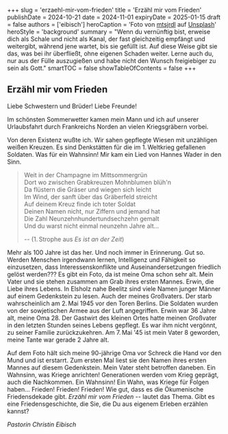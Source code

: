 +++
slug = 'erzaehl-mir-vom-frieden'
title = 'Erzähl mir vom Frieden'
publishDate = 2024-10-21 
date = 2024-11-01
expiryDate = 2025-01-15
draft = false
authors = ['eibisch']
heroCaption = 'Foto von [mtsjrdl](https://unsplash.com/de/@mtsjrdl?utm_content=creditCopyText) auf [Unsplash](https://unsplash.com/de/fotos/weisser-holzzaun-auf-grunem-grasfeld-tagsuber-Gu3T3GwfwMo?utm_content=creditCopyText)'
heroStyle = 'background'
summary = "Wenn du vernünftig bist, erweise dich als Schale und nicht als Kanal, der fast gleichzeitig empfängt und weitergibt, während jene wartet, bis sie gefüllt ist. Auf diese Weise gibt sie das, was bei ihr überfließt, ohne eigenen Schaden weiter. Lerne auch du, nur aus der Fülle auszugießen und habe nicht den Wunsch freigiebiger zu sein als Gott."
smartTOC = false
showTableOfContents = false
+++

## Erzähl mir vom Frieden

Liebe Schwestern und Brüder! Liebe Freunde!

Im schönsten Sommerwetter kamen mein Mann und ich auf unserer
Urlaubsfahrt durch Frankreichs Norden an vielen Kriegsgräbern vorbei.

Von deren Existenz wußte ich. Wir sahen gepflegte Wiesen mit unzähligen weißen Kreuzen. 
Es sind Denkstätten für die im 1.&#8239;Weltkrieg gefallenen Soldaten. 
Was für ein Wahnsinn! Mir kam ein Lied von Hannes Wader in den Sinn.

> Weit in der Champagne im Mittsommergrün  
Dort wo zwischen Grabkreuzen Mohnblumen blüh'n  
Da flüstern die Gräser und wiegen sich leicht  
Im Wind, der sanft über das Gräberfeld streicht  
Auf deinem Kreuz finde ich toter Soldat  
Deinen Namen nicht, nur Ziffern und jemand hat  
Die Zahl Neunzehnhundertundsechzehn gemalt  
Und du warst nicht einmal neunzehn Jahre alt...
>
> -- (1.&#8239;Strophe aus _Es ist an der Zeit_)

Mehr als 100 Jahre ist das her. Und noch immer in Erinnerung. Gut so.
Werden Menschen irgendwann lernen, Intelligenz und Fähigkeit so
einzusetzen, dass Interessenskonflikte und Auseinandersetzungen friedlich gelöst werden???
Es gibt ein Foto, da ist meine Oma schon sehr alt. Mein Vater und sie stehen zusammen am Grab ihres ersten
Mannes. Erwin, die Liebe ihres Lebens. In Elsholz nahe Beelitz sind viele Namen junger Männer auf einem
Gedenkstein zu lesen. Auch der meines Großvaters. Der starb wahrscheinlich am 2.&#8239;Mai 1945 vor den Toren
Berlins. Die Soldaten wurden von der sowjetischen Armee aus der Luft angegriffen. Erwin war 36 Jahre alt,
meine Oma 28. Der Gastwirt des kleinen Ortes hatte meinen Großvater in den letzten Stunden seines Lebens
gepflegt. Es war ihm nicht vergönnt, zu seiner Familie zurückzukehren. Am 7.&#8239;Mai '45 ist mein Vater 8 geworden,
meine Tante war gerade 2 Jahre alt.

Auf dem Foto hält sich meine 90-jährige Oma vor Schreck die Hand vor den Mund und ist erstarrt. Zum ersten
Mal liest sie den Namen ihres ersten Mannes auf diesem Gedenkstein. Mein Vater steht betroffen daneben.
Ein Wahnsinn, was Kriege anrichten! Generationen werden vom Krieg geprägt, auch die Nachkommen. Ein
Wahnsinn! Ein Wahn, was Kriege für Folgen haben... Frieden! Frieden! Frieden!
Wie gut, dass es die Ökumenische Friedensdekade gibt. _Erzähl mir vom Frieden_ -- lautet das Thema. Gibt es eine
Friedensgeschichte, die Sie, die Du aus eigenem Erleben erzählen kannst?

_Pastorin Christin Eibisch_